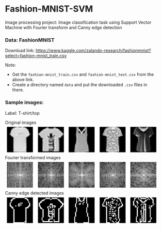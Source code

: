 # Fashion-MNIST-SVM
Image processing project: Image classification task using Support Vector Machine with Fourier transform and Canny edge detection

### Data: FashionMNIST

Download link: https://www.kaggle.com/zalando-research/fashionmnist?select=fashion-mnist_train.csv

Note:
+ Get the `fashion-mnist_train.csv` and `fashion-mnist_text.csv` from the above link.
+ Create a directory named `data` and put the downloaded `.csv` files in there.

### Sample images:
Label: T-shirt/top

Original images  ![original](https://github.com/not-nam-or-am-i/Fashion-MNIST-SVM/blob/main/original.png)
Fourier transformed images  ![fourier](https://github.com/not-nam-or-am-i/Fashion-MNIST-SVM/blob/main/fourier.png)
Canny edge detected images  ![canny](https://github.com/not-nam-or-am-i/Fashion-MNIST-SVM/blob/main/canny.png)
